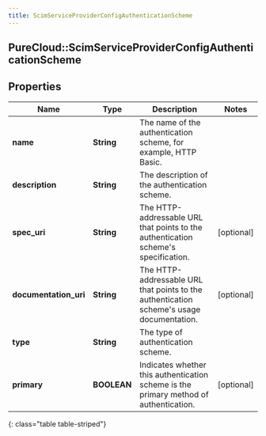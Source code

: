 ```yaml
---
title: ScimServiceProviderConfigAuthenticationScheme
---
```

## PureCloud::ScimServiceProviderConfigAuthenticationScheme

## Properties

|Name | Type | Description | Notes|
|------------ | ------------- | ------------- | -------------|
| **name** | **String** | The name of the authentication scheme, for example, HTTP Basic. | |
| **description** | **String** | The description of the authentication scheme. | |
| **spec_uri** | **String** | The HTTP-addressable URL that points to the authentication scheme&#39;s specification. | [optional] |
| **documentation_uri** | **String** | The HTTP-addressable URL that points to the authentication scheme&#39;s usage documentation. | [optional] |
| **type** | **String** | The type of authentication scheme. | |
| **primary** | **BOOLEAN** | Indicates whether this authentication scheme is the primary method of authentication. | [optional] |
{: class="table table-striped"}


